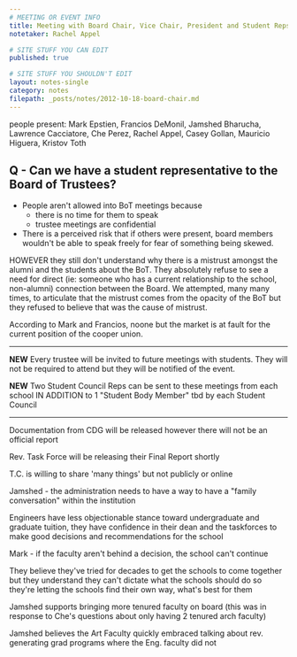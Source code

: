 ```yaml
---
# MEETING OR EVENT INFO
title: Meeting with Board Chair, Vice Chair, President and Student Reps
notetaker: Rachel Appel

# SITE STUFF YOU CAN EDIT
published: true

# SITE STUFF YOU SHOULDN'T EDIT
layout: notes-single
category: notes
filepath: _posts/notes/2012-10-18-board-chair.md
---
```


people present: Mark Epstien, Francios DeMonil, Jamshed Bharucha, Lawrence Cacciatore, Che Perez, Rachel Appel, Casey Gollan, Mauricio Higuera, Kristov Toth

## Q - Can we have a student representative to the Board of Trustees?
* People aren't allowed into BoT meetings because 
	* there is no time for them to speak
    * trustee meetings are confidential
* There is a perceived risk that if others were present, board members wouldn't be able to speak freely for fear of something being skewed. 

HOWEVER they still don't understand why there is a mistrust amongst the alumni and the students about the BoT. They absolutely refuse to see a need for direct (ie: someone who has a current relationship to the school, non-alumni) connection between the Board. We attempted, many many times, to articulate that the mistrust comes from the opacity of the BoT but they refused to believe that was the cause of mistrust. 

According to Mark and Francios, noone but the market is at fault for the current position of the cooper union. 

***

**NEW** 
Every trustee will be invited to future meetings with students. They will not be required to attend but they will be notified of the event. 

**NEW** Two Student Council Reps can be sent to these meetings from each school IN ADDITION to 1 "Student Body Member" tbd by each Student Council

***

Documentation from CDG will be released however there will not be an official report

Rev. Task Force will be releasing their Final Report shortly

T.C. is willing to share 'many things' but not publicly or online

Jamshed - the administration needs to have a way to have a "family conversation" within the institution

Engineers have less objectionable stance toward undergraduate and graduate tuition, they have confidence in their dean and the taskforces to make good decisions and recommendations for the school

Mark - if the faculty aren't behind a decision, the school can't continue

They believe they've tried for decades to get the schools to come together but they understand they can't dictate what the schools should do so they're letting the schools find their own way, what's best for them

Jamshed supports bringing more tenured faculty on board (this was in response to Che's questions about only having 2 tenured arch faculty)

Jamshed believes the Art Faculty quickly embraced talking about rev. generating grad programs where the Eng. faculty did not